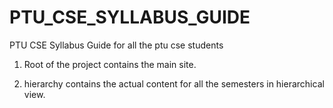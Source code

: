 PTU_CSE_SYLLABUS_GUIDE
======================

PTU CSE Syllabus Guide for all the ptu cse students

1. Root of the project contains the main site.

2. hierarchy contains the actual content for all the semesters in hierarchical view.
